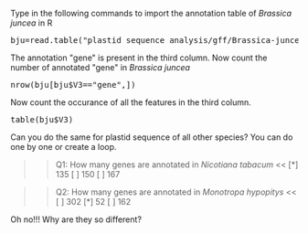 Type in the following commands to import the annotation table of <em>Brassica juncea</em> in R
<pre class="file" data-target="clipboard">
bju=read.table("plastid_sequence_analysis/gff/Brassica-juncea.gff3",header=F,sep='\t')
</pre>

The annotation "gene" is present in the third column.
Now count the number of annotated "gene" in <em>Brassica juncea</em>
<pre class="file" data-target="clipboard">
nrow(bju[bju$V3=="gene",])
</pre>

Now count the occurance of all the features in the third column.
<pre class="file" data-target="clipboard">
table(bju$V3)
</pre>

Can you do the same for plastid sequence of all other species? You can do one by one or create a loop.

>>Q1: How many genes are annotated in <em>Nicotiana tabacum</em> <<
[*] 135
[ ] 150
[ ] 167

>>Q2: How many genes are annotated in <em>Monotropa hypopitys</em> <<
[ ] 302
[*] 52
[ ] 162

Oh no!!! Why are they so different? 